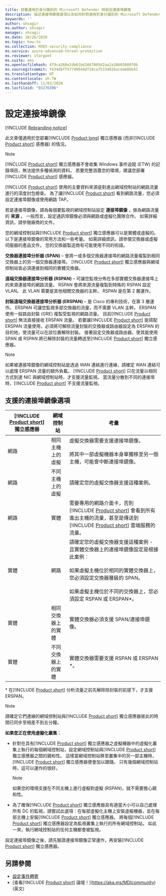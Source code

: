 ```yaml
---
title: 部署適用於身分識別的 Microsoft Defender 時設定連接埠鏡像
description: 描述連接埠鏡像選項以及如何針對適用於身分識別的 Microsoft Defender 設定它們
keywords: ''
author: shsagir
ms.author: shsagir
manager: shsagir
ms.date: 10/26/2020
ms.topic: how-to
ms.collection: M365-security-compliance
ms.service: azure-advanced-threat-protection
ms.reviewer: itargoet
ms.suite: ems
ms.openlocfilehash: 479ca268e2db61bd1667005d2aa2a38603888f0b
ms.sourcegitcommit: f434dbff577d9944df18ca7533d026acdab0bb42
ms.translationtype: HT
ms.contentlocale: zh-TW
ms.lasthandoff: 11/03/2020
ms.locfileid: "93276396"
---
```

# <a name="configure-port-mirroring"></a>設定連接埠鏡像

[!INCLUDE [Rebranding notice](includes/rebranding.md)]

此文章僅適用於您部署[!INCLUDE [Product long](includes/product-long.md)] 獨立感應器 (而非[!INCLUDE [Product short](includes/product-short.md)] 感應器) 的情況。

> [!NOTE]
> [!INCLUDE [Product short](includes/product-short.md)] 獨立感應器不會收集 Windows 事件追蹤 (ETW) 的記錄項目，無法提供多種偵測的資料。 若要完整涵蓋您的環境，建議您部署[!INCLUDE [Product short](includes/product-short.md)] 感應器。

[!INCLUDE [Product short](includes/product-short.md)] 使用的主要資料來源是對進出網域控制站的網路流量進行的深度封包檢查。 為了讓[!INCLUDE [Product short](includes/product-short.md)] 看到網路流量，您必須設定連接埠鏡像或使用網路 TAP。

若是連接埠鏡像，請為每個要監視的網域控制站設定 **連接埠鏡像** ，做為網路流量的 **來源** 。 一般而言，設定通訊埠鏡像必須與網路或虛擬化團隊合作。
如需詳細資訊，請參閱廠商的文件。

您的網域控制站與[!INCLUDE [Product short](includes/product-short.md)] 獨立感應器可以是實體或虛擬的。 以下是連接埠鏡像的常用方法和一些考量。 如需詳細資訊，請參閱交換器或虛擬伺服器的產品文件。 您的交換器製造商有可能使用不同的術語。

**交換器連接埠分析器 (SPAN)** – 會將一或多個交換器連接埠的網路流量複製到相同交換器上的另一個交換器連接埠。 [!INCLUDE [Product short](includes/product-short.md)] 獨立感應器與網域控制站皆必須連接到相同的實體交換器。

**遠端交換器連接埠分析器 (RSPAN)**  – 可讓您監視分佈在多部實體交換器連接埠上的來源連接埠的網路流量。 RSPAN 會將來源流量複製到特殊的 RSPAN 設定 VLAN。 此 VLAN 需要是其他相關交換器的主幹。 RSPAN 是在第 2 層運作。

**封裝遠端交換器連接埠分析器 (ERSPAN)** – 是 Cisco 的專利技術，在第 3 層運作。 ERSPAN 可讓您監視多部交換器的流量，而不需要 VLAN 主幹。 ERSPAN 使用一般路由封裝 (GRE) 複製受監視的網路流量。 目前[!INCLUDE [Product short](includes/product-short.md)] 無法直接接收 ERSPAN 流量。 若要讓[!INCLUDE [Product short](includes/product-short.md)] 能搭配 ERSPAN 流量使用，必須將可解除流量封裝的交換器或路由器設定為 ERSPAN 的目的地，使流量可以在該位置解除封裝。 接著設定交換器或路由器，使其能使用 SPAN 或 RSPAN 將已解除封裝的流量轉送至[!INCLUDE [Product short](includes/product-short.md)] 獨立感應器。

> [!NOTE]
> 如果被連接埠鏡像的網域控制站是透過 WAN 連結進行連線，請確定 WAN 連結可以處理 ERSPAN 流量的額外負載。
> [!INCLUDE [Product short](includes/product-short.md)] 只在流量以相同方式到達 NIC 與網域控制站時，才支援流量監視。 當流量分散到不同的連接埠時，[!INCLUDE [Product short](includes/product-short.md)] 不支援流量監視。

## <a name="supported-port-mirroring-options"></a>支援的連接埠鏡像選項

|[!INCLUDE [Product short](includes/product-short.md)] 獨立感應器|網域控制站|考量|
|---------------|---------------------|------------------|
|網路|相同主機上的虛擬|虛擬交換器需要支援連接埠鏡像。<br /><br />將其中一部虛擬機器本身單獨移至另一個主機，可能會中斷連接埠鏡像。|
|網路|不同主機上的虛擬|請確定您的虛擬交換器支援這種案例。|
|網路|實體|需要專用的網路介面卡，否則[!INCLUDE [Product short](includes/product-short.md)] 會看到所有進出主機的流量，甚至是傳送到[!INCLUDE [Product short](includes/product-short.md)] 雲端服務的流量。|
|實體|網路|請確定您的虛擬交換器支援這種案例 - 且實體交換器上的連接埠鏡像設定是根據此案例︰<br /><br />如果虛擬主機位於相同的實體交換器上，您必須設定交換器層級的 SPAN。<br /><br />如果虛擬主機位於不同的交換器上，您必須設定 RSPAN 或 ERSPAN&#42;。|
|實體|相同交換器上的實體|實體交換器必須支援 SPAN/連接埠鏡像。|
|實體|不同交換器上的實體|實體交換器需要支援 RSPAN 或 ERSPAN &#42;。|

&#42; 在[!INCLUDE [Product short](includes/product-short.md)] 分析流量之前先解除除封裝的前提下，才支援 ERSPAN。

> [!NOTE]
> 請確定它們連線的網域控制站與[!INCLUDE [Product short](includes/product-short.md)] 獨立感應器彼此的時間已同步至相差不到五分鐘。

**如果您正在使用虛擬化叢集︰**

- 針對在具有[!INCLUDE [Product short](includes/product-short.md)] 獨立感應器之虛擬機器中的虛擬化叢集上執行的每個網域控制站，設定網域控制站與[!INCLUDE [Product short](includes/product-short.md)] 獨立感應器之間的親和性。 這樣當網域控制站移至叢集中的另一部主機時，[!INCLUDE [Product short](includes/product-short.md)] 獨立感應器便會加以跟隨。 只有幾個網域控制站時，這可以運作的很好。

  > [!NOTE]
  > 如果您的環境支援在不同主機上進行虛擬對虛擬 (RSPAN)，就不需要擔心親和性。

- 為了確保[!INCLUDE [Product short](includes/product-short.md)] 獨立感應器具有適當大小可以自己處理所有 DC 的監視，請嘗試此選項︰在每部虛擬化主機上安裝虛擬機器，並在每部主機上安裝[!INCLUDE [Product short](includes/product-short.md)] 獨立感應器。 將每個[!INCLUDE [Product short](includes/product-short.md)] 獨立感應器設定為監視叢集上執行的所有網域控制站。 如此一來，執行網域控制站的任何主機都會被監視。

設定連接埠鏡像之後，請先驗證連接埠鏡像正常運作，再安裝[!INCLUDE [Product short](includes/product-short.md)] 獨立感應器。

## <a name="see-also"></a>另請參閱

- [設定事件轉寄](configure-event-forwarding.md)
- [查看[!INCLUDE [Product short](includes/product-short.md)] 論壇！](https://aka.ms/MDIcommunity)\(英文\)
